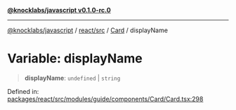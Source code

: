 [**@knocklabs/javascript v0.1.0-rc.0**](../../../../../README.md)

***

[@knocklabs/javascript](../../../../../modules.md) / [react/src](../../../README.md) / [Card](../README.md) / displayName

# Variable: displayName

> **displayName**: `undefined` \| `string`

Defined in: [packages/react/src/modules/guide/components/Card/Card.tsx:298](https://github.com/knocklabs/javascript/blob/main/packages/react/src/modules/guide/components/Card/Card.tsx#L298)
